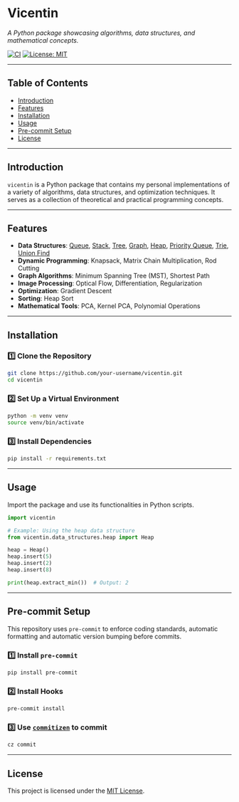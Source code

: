 # **Vicentin**

*A Python package showcasing algorithms, data structures, and mathematical concepts.*

[![CI](https://github.com/Vinschers/algorithms/actions/workflows/publish.yml/badge.svg)](https://github.com/Vinschers/algorithms/actions)
[![License: MIT](https://img.shields.io/badge/License-MIT-blue.svg)](LICENSE)

---

## **Table of Contents**
- [Introduction](#introduction)
- [Features](#features)
- [Installation](#installation)
- [Usage](#usage)
- [Pre-commit Setup](#pre-commit-setup)
- [License](#license)

---

## **Introduction**
`vicentin` is a Python package that contains my personal implementations of a variety of algorithms, data structures, and optimization techniques. It serves as a collection of theoretical and practical programming concepts.

---

## **Features**
- **Data Structures**: [Queue](https://github.com/Vinschers/algorithms/tree/main/src/vicentin/data_structures/queue.py), [Stack](https://github.com/Vinschers/algorithms/tree/main/src/vicentin/data_structures/stack.py), [Tree](https://github.com/Vinschers/algorithms/tree/main/src/vicentin/data_structures/tree.py), [Graph](https://github.com/Vinschers/algorithms/tree/main/src/vicentin/data_structures/graph.py), [Heap](https://github.com/Vinschers/algorithms/tree/main/src/vicentin/data_structures/heap.py), [Priority Queue](https://github.com/Vinschers/algorithms/tree/main/src/vicentin/data_structures/priority_queue.py), [Trie](https://github.com/Vinschers/algorithms/tree/main/src/vicentin/data_structures/trie.py), [Union Find](https://github.com/Vinschers/algorithms/tree/main/src/vicentin/data_structures/union_find.py)
- **Dynamic Programming**: Knapsack, Matrix Chain Multiplication, Rod Cutting
- **Graph Algorithms**: Minimum Spanning Tree (MST), Shortest Path
- **Image Processing**: Optical Flow, Differentiation, Regularization
- **Optimization**: Gradient Descent
- **Sorting**: Heap Sort
- **Mathematical Tools**: PCA, Kernel PCA, Polynomial Operations

---

## **Installation**

### **1️⃣ Clone the Repository**
```bash
git clone https://github.com/your-username/vicentin.git
cd vicentin
```

### **2️⃣ Set Up a Virtual Environment**
```bash
python -m venv venv
source venv/bin/activate
```

### **3️⃣ Install Dependencies**
```bash
pip install -r requirements.txt
```

---

## **Usage**

Import the package and use its functionalities in Python scripts.

```python
import vicentin

# Example: Using the heap data structure
from vicentin.data_structures.heap import Heap

heap = Heap()
heap.insert(5)
heap.insert(2)
heap.insert(8)

print(heap.extract_min())  # Output: 2
```

---

## **Pre-commit Setup**

This repository uses `pre-commit` to enforce coding standards, automatic formatting and automatic version bumping before commits.

### **1️⃣ Install `pre-commit`**
```bash
pip install pre-commit
```

### **2️⃣ Install Hooks**
```bash
pre-commit install
```

### 3️⃣ Use [`commitizen`](https://commitizen-tools.github.io/commitizen/) to commit
```bash
cz commit
```

---

## **License**

This project is licensed under the [MIT License](LICENSE).
